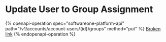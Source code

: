 # Update User to Group Assignment

{% openapi-operation spec="softwareone-platform-api" path="/v1/accounts/account-users/{id}/groups" method="put" %}
[Broken link](broken-reference)
{% endopenapi-operation %}
